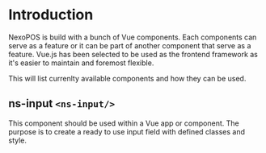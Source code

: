 # Introduction

NexoPOS is build with a bunch of Vue components. Each components can serve as a feature or it can be part of another component that serve as a feature. 
Vue.js has been selected to be used as the frontend framework as it's easier to maintain and foremost flexible. 

This will list currenlty available components and how they can be used.

## ns-input `<ns-input/>`
This component should be used within a Vue app or component. The purpose is to create a ready to use input field with defined classes and style.

